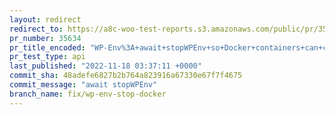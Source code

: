 ```yaml
---
layout: redirect
redirect_to: https://a8c-woo-test-reports.s3.amazonaws.com/public/pr/35634/api/index.html
pr_number: 35634
pr_title_encoded: "WP-Env%3A+await+stopWPEnv+so+Docker+containers+can+close"
pr_test_type: api
last_published: "2022-11-18 03:37:11 +0000"
commit_sha: 48adefe6827b2b764a823916a67330e67f7f4675
commit_message: "await stopWPEnv"
branch_name: fix/wp-env-stop-docker
---
```

